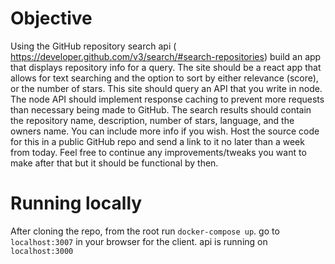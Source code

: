 # Objective

Using the GitHub repository search api ( https://developer.github.com/v3/search/#search-repositories) build an app that displays repository info for a query. The site should be a react app that allows for text searching and the option to sort by either relevance (score), or the number of stars. This site should query an API that you write in node. The node API should implement response caching to prevent more requests than necessary being made to GitHub. The search results should contain the repository name, description, number of stars, language, and the owners name. You can include more info if you wish. Host the source code for this in a public GitHub repo and send a link to it no later than a week from today. Feel free to continue any improvements/tweaks you want to make after that but it should be functional by then.

# Running locally

After cloning the repo, from the root run `docker-compose up`. go to `localhost:3007` in your browser for the client. api is running on `localhost:3000`
